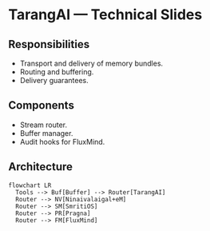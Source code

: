 # TarangAI — Technical Slides
## Responsibilities
- Transport and delivery of memory bundles.
- Routing and buffering.
- Delivery guarantees.
## Components
- Stream router.
- Buffer manager.
- Audit hooks for FluxMind.
## Architecture
```mermaid
flowchart LR
  Tools --> Buf[Buffer] --> Router[TarangAI]
  Router --> NV[Ninaivalaigal+eM]
  Router --> SM[SmritiOS]
  Router --> PR[Pragna]
  Router --> FM[FluxMind]
```
